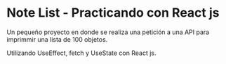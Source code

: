 # Note List - Practicando con React js
Un pequeño proyecto en donde se realiza una petición a una API para imprimmir
una lista de 100 objetos.

Utilizando UseEffect, fetch y UseState con React js.
